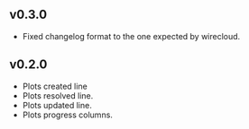 ## v0.3.0

- Fixed changelog format to the one expected by wirecloud.

## v0.2.0

- Plots created line
- Plots resolved line.
- Plots updated line.
- Plots progress columns.